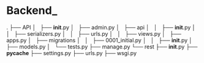 # Backend_

.
├── API
│   ├── __init__.py
│   ├── admin.py
│   ├── api
│   │   ├── __init__.py
│   │   ├── serializers.py
│   │   ├── urls.py
│   │   ├── views.py
│   ├── apps.py
│   ├── migrations
│   │   ├── 0001_initial.py
│   │   ├── __init__.py
│   ├── models.py
│   └── tests.py
├── manage.py
└── rest
    ├── __init__.py
    ├── __pycache__
    ├── settings.py
    ├── urls.py
    ├── wsgi.py
